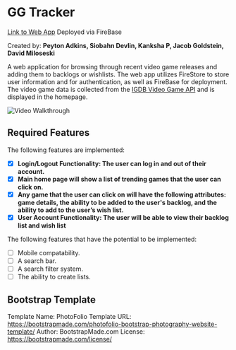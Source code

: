 # GG Tracker

[Link to Web App](ggtracker-27309.web.app)
Deployed via FireBase

Created by: **Peyton Adkins, Siobahn Devlin, Kanksha P, Jacob Goldstein, David Miloseski**

A web application for browsing through recent video game releases and adding them to backlogs or wishlists. The web app utilizes FireStore to store user information and for authentication, as well as FireBase for deployment. The video game data is collected from the [IGDB Video Game API](https://www.igdb.com/api) and is displayed in the homepage.

<img src='./Kapture.gif' title='Video Walkthrough' width='' alt='Video Walkthrough' />


## Required Features

The following features are implemented:

- [X] **Login/Logout Functionality: The user can log in and out of their account.**
- [X] **Main home page will show a list of trending games that the user can click on.**
- [X] **Any game that the user can click on will have the following attributes: game details, the ability to be added to the user's backlog, and the ability to add to the user’s wish list.**
- [X] **User Account Functionality: The user will be able to view their backlog list and wish list**

The following features that have the potential to be implemented:
* [ ] Mobile compatability.
* [ ] A search bar.
* [ ] A search filter system.
* [ ] The ability to create lists.

## Bootstrap Template

Template Name: PhotoFolio
Template URL: https://bootstrapmade.com/photofolio-bootstrap-photography-website-template/
Author: BootstrapMade.com
License: https://bootstrapmade.com/license/
